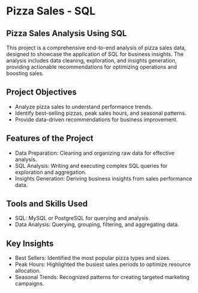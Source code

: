 # Pizza Sales - SQL

## Pizza Sales Analysis Using SQL
This project is a comprehensive end-to-end analysis of pizza sales data, designed to showcase the application of SQL for business insights. The analysis includes data cleaning, exploration, and insights generation, providing actionable recommendations for optimizing operations and boosting sales.

## Project Objectives
- Analyze pizza sales to understand performance trends.
- Identify best-selling pizzas, peak sales hours, and seasonal patterns.
- Provide data-driven recommendations for business improvement.

## Features of the Project
- Data Preparation:
Cleaning and organizing raw data for effective analysis.
- SQL Analysis:
Writing and executing complex SQL queries for exploration and aggregation.
- Insights Generation:
Deriving business insights from sales performance data.

## Tools and Skills Used
- SQL: MySQL or PostgreSQL for querying and analysis.
-  Data Analysis: Querying, grouping, filtering, and aggregating data.

## Key Insights
- Best Sellers: Identified the most popular pizza types and sizes.
- Peak Hours: Highlighted the busiest sales periods to optimize resource allocation.
- Seasonal Trends: Recognized patterns for creating targeted marketing campaigns.
